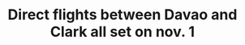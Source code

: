 ---
layout: post
title: 'Direct flights between Davao and Clark all set on nov. 1'
category: top-stories
image: true
archive: true
hl-title: 'NEW FLIGHTS IN TAGBILARAN.'
hl-desc: 'Philippine Airlines (PAL) officials paid a courtesy visit to City Mayor Baba Yap led by its Consultant Charlie Yu, Pam Q. Samson, Manager in Passenger Sales in the Visayas and Emma Casenas, Tagbilaran City Branch Manager. The team also shared the new flights in Davao City as well as Clark, which would now be flying directly to Tagbilaran City and back starting November 1, 2017. Also in the picture, LEIPO BebianoInting, Bohol Chamber of Commerce president, Engr. Albert Uy and the PAL Sales Team.'
dated: September 17 - 23, 2017
---
